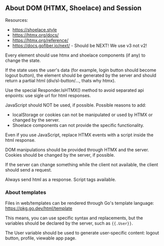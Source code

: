 ## About DOM (HTMX, Shoelace) and Session

Resources:

- https://shoelace.style
- https://htmx.org/docs/
- https://htmx.org/reference/
- https://docs.gofiber.io/next/ - Should be NEXT! We use v3 not v2!

Every element should use htmx and shoelace components (if any) to change the
state.

If the state uses the user's data (for example, login button should become
logout button), the element should be generated by the server and should return
a partial html (div/sl-button/..., thats why htmx).

Use the special Responder.IsHTMX() method to avoid separated api enpoints: use
sigle url for html responses.

JavaScript should NOT be used, if possible. Possible reasons to add:

- localStorage or cookies can not be manipulated or used by HTMX or changed by
  the server.
- Shoelace components can not provide the specific functionality.

Even if you use JavaScript, replace HTMX events with a script inside the html
response.

DOM manipulations should be provided through HTMX and the server. Cookies should
be changed by the server, if possible.

If the server can change something while the client not available, the client
should send a request.

Always send html as a response. Script tags available.

### About templates

Files in web/templates can be rendered through Go's template language:
https://pkg.go.dev/html/template

This means, you can use specific syntax and replacements, but the variables
should be declared by the server, such as `{{.User}}`.

The User variable should be used to generate user-specific content: logout
button, profile, viewable app page.
